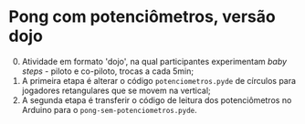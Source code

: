 # Pong com potenciômetros, versão dojo

0. Atividade em formato 'dojo', na qual participantes experimentam *baby steps* - piloto e co-piloto, trocas a cada 5min;
1. A primeira etapa é alterar o código `potenciometros.pyde` de círculos para jogadores retangulares que se movem na vertical;
2. A segunda etapa é transferir o código de leitura dos potenciômetros no Arduino para o `pong-sem-potenciometros.pyde`.
